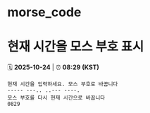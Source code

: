 # morse_code
# 현재 시간을 모스 부호 표시
<!-- MORSE_TIME_START -->
🗓️ **2025-10-24** | ⏰ **08:29 (KST)**

```
현재 시간을 입력하세요. 모스 부호로 바꿉니다
----- ---.. ..--- ----.
모스 부호를 다시 현재 시간으로 바꿉니다
0829
```
<!-- MORSE_TIME_END -->
